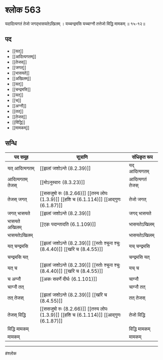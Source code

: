 # श्लोक 563

यदादित्यगतं तेजो जगद्भासयतेऽखिलम् ।
यच्चन्द्रमसि यच्चाग्नौ तत्तेजो विद्धि मामकम् ॥ १५-१२॥


## पद 

- [[यत्]]
- [[आदित्यगतम्]]
- [[तेजस्]]
- [[जगत्]]
- [[भासयते]]
- [[अखिलम्]]
- [[यत्]]
- [[चन्द्रमसि]]
- [[यत्]]
- [[च]]
- [[अग्नौ]]
- [[तत्]]
- [[तेजस्]]
- [[विद्धि]]
- [[मामकम्]]

## सन्धि

| पद समूह | सूत्राणि | संधिकृत रूप |
| ----- | ----- | ----- |
| यत् आदित्यगतम् |  [[झलां जशोऽन्ते (8.2.39)]] | यद् आदित्यगतम् |
| आदित्यगतम् तेजस् |  [[मोऽनुस्वारः (8.3.23)]] | आदित्यगतं तेजस् |
| तेजस् जगत् |  [[ससजुषो रुः (8.2.66)]] [[तस्य लोपः (1.3.9)]] [[हशि च (6.1.114)]] [[आद्गुणः (6.1.87)]] | तेजो जगत् |
| जगत् भासयते |  [[झलां जशोऽन्ते (8.2.39)]] | जगद् भासयते |
| भासयते अखिलम् |  [[एङः पदान्तादति (6.1.109)]] | भासयतेऽखिलम् |
| भासयतेऽखिलम् |  | भासयतेऽखिलम् |
| यत् चन्द्रमसि |  [[झलां जशोऽन्ते (8.2.39)]] [[स्तोः श्चुना श्चुः (8.4.40)]] [[खरि च (8.4.55)]] | यच् चन्द्रमसि |
| चन्द्रमसि यत् |  | चन्द्रमसि यत् |
| यत् च |  [[झलां जशोऽन्ते (8.2.39)]] [[स्तोः श्चुना श्चुः (8.4.40)]] [[खरि च (8.4.55)]] | यच् च |
| च अग्नौ |  [[अकः सवर्णे दीर्घः (6.1.101)]] | चाग्नौ |
| चाग्नौ तत् |  | चाग्नौ तत् |
| तत् तेजस् |  [[झलां जशोऽन्ते (8.2.39)]] [[खरि च (8.4.55)]] | तत् तेजस् |
| तेजस् विद्धि |  [[ससजुषो रुः (8.2.66)]] [[तस्य लोपः (1.3.9)]] [[हशि च (6.1.114)]] [[आद्गुणः (6.1.87)]] | तेजो विद्धि |
| विद्धि मामकम् |  | विद्धि मामकम् |
| मामकम् |  | मामकम् |


---

#श्लोक